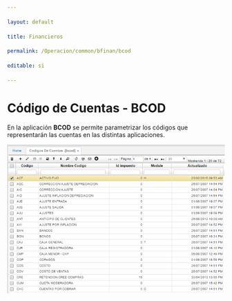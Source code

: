 ```yaml
---

layout: default

title: Financieros

permalink: /Operacion/common/bfinan/bcod

editable: si

---
```




# Código de Cuentas - BCOD



En la aplicación **BCOD** se permite parametrizar los códigos que representarán las cuentas en las distintas aplicaciones.  



![](bcod1.png)









